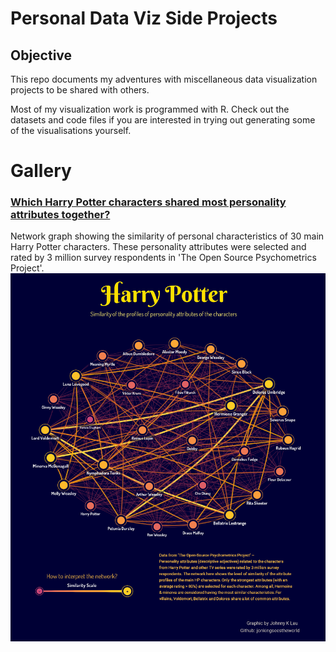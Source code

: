# Personal Data Viz Side Projects

## Objective
This repo documents my adventures with miscellaneous data visualization projects to be shared with others.

Most of my visualization work is programmed with R. Check out the datasets and code files if you are interested in trying out generating some of the visualisations yourself. 


# Gallery

### [Which Harry Potter characters shared most personality attributes together?](./HarryPotter_traits)
Network graph showing the similarity of personal characteristics of 30 main Harry Potter characters. These personality attributes were selected and rated by 3 million survey respondents in 'The Open Source Psychometrics Project'.
![plot](./HarryPotter_traits/HP_trait_similarity_network.png)
